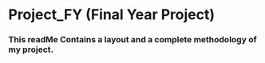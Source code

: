 # Project_FY (Final Year Project)
### This readMe Contains a layout and a complete methodology of my project.
